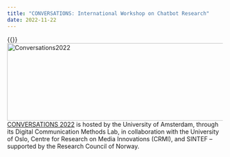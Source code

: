 ```yaml
---
title: "CONVERSATIONS: International Workshop on Chatbot Research"
date: 2022-11-22
---
```


{{<img align="left" src="https://digicomlab.github.io/profile_pic/convers22.png" alt="Conversations2022" width="1023" height="181" >}}


[CONVERSATIONS 2022](https://conversations2022.wordpress.com/) is hosted by the University of Amsterdam, through its Digital Communication Methods Lab, in collaboration with the University of Oslo, Centre for Research on Media Innovations (CRMI), and SINTEF – supported by the Research Council of Norway.


